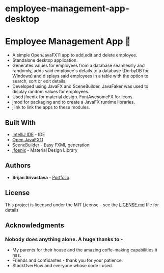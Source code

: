 # employee-management-app-desktop

# Employee Management App :construction_worker:

* A simple OpenJavaFX11 app to add,edit and delete employee.
* Standalone desktop application.
* Generates values for employees from a database seamlessly and randomly, adds said employee's details to a database (DerbyDB for Windows) and displays said employees in a table with the option to search, sort or edit details.
* Developed using JavaFX and SceneBuilder. JavaFaker was used to display random values for employees.
* Used jfoenix for material design. FontAwesomeFX for icons.
* jmod for packaging and to create a JavaFX runtime libraries.
* jlink to link the apps to these modules. 



## Built With

* [IntelliJ IDE](https://developer.android.com/studio) - IDE
* [Open JavaFX11](https://openjfx.io/)
* [SceneBuilder](https://gluonhq.com/products/scene-builder/) - Easy FXML generation
* [jfoenix](http://www.jfoenix.com/) - Material Design Library
## Authors

* **Srijan Srivastava** - [Portfolio](https://srijansrivastava.tech/pomodoroclock/)


## License

This project is licensed under the MIT License - see the [LICENSE.md](LICENSE.md) file for details

## Acknowledgments

### Nobody does anything alone. A huge thanks to - 
* My parents for their house and the amazing coffe-making capabilities it has.
* Friends and confidantes - thank you for your patience.
* StackOverFlow and everyone whose code I used.
  
